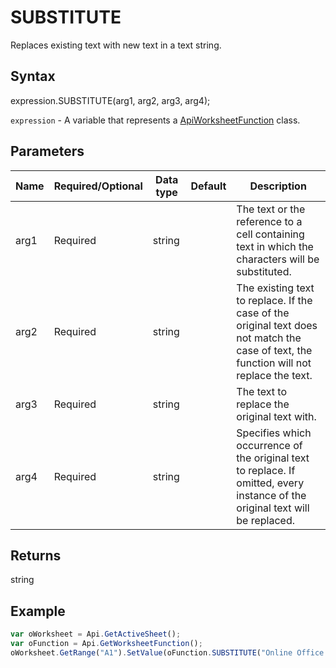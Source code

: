 # SUBSTITUTE

Replaces existing text with new text in a text string.

## Syntax

expression.SUBSTITUTE(arg1, arg2, arg3, arg4);

`expression` - A variable that represents a [ApiWorksheetFunction](../ApiWorksheetFunction.md) class.

## Parameters

| **Name** | **Required/Optional** | **Data type** | **Default** | **Description** |
| ------------- | ------------- | ------------- | ------------- | ------------- |
| arg1 | Required | string |  | The text or the reference to a cell containing text in which the characters will be substituted. |
| arg2 | Required | string |  | The existing text to replace. If the case of the original text does not match the case of text, the function will not replace the text. |
| arg3 | Required | string |  | The text to replace the original text with. |
| arg4 | Required | string |  | Specifies which occurrence of the original text to replace. If omitted, every instance of the original text will be replaced. |

## Returns

string

## Example



```javascript
var oWorksheet = Api.GetActiveSheet();
var oFunction = Api.GetWorksheetFunction();
oWorksheet.GetRange("A1").SetValue(oFunction.SUBSTITUTE("Online Office is a cloud business service portal", "Office", "portal"));
```
